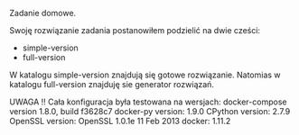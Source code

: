 Zadanie domowe.

Swoję rozwiązanie zadania postanowiłem podzielić na dwie cześci:
- simple-version
- full-version

W katalogu simple-version znajdują się gotowe rozwiązanie.
Natomias w katalogu full-version znajduję sie generator rozwiązań.

UWAGA !!
Cała konfiguracja była testowana na wersjach:
docker-compose version 1.8.0, build f3628c7
docker-py version: 1.9.0
CPython version: 2.7.9
OpenSSL version: OpenSSL 1.0.1e 11 Feb 2013
docker: 1.11.2
